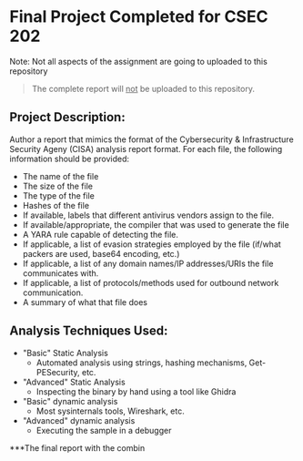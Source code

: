 # Final Project Completed for CSEC 202

Note: Not all aspects of the assignment are going to uploaded to this repository
> The complete report will <ins>not</ins> be uploaded to this repository. 

## Project Description:
Author a report that mimics the format of the Cybersecurity & Infrastructure Security Ageny (CISA) analysis report format. 
For each file, the following information should be provided: 
  - The name of the file
  - The size of the file
  - The type of the file
  - Hashes of the file
  - If available, labels that different antivirus vendors assign to the file.
  - If available/appropriate, the compiler that was used to generate the file
  - A YARA rule capable of detecting the file.
  - If applicable, a list of evasion strategies employed by the file (if/what packers are used, base64 encoding, etc.)
  - If applicable, a list of any domain names/IP addresses/URIs the file communicates with. 
  - If applicable, a list of protocols/methods used for outbound network communication.
  - A summary of what that file does


## Analysis Techniques Used:
  - "Basic" Static Analysis
    - Automated analysis using strings, hashing mechanisms, Get-PESecurity, etc.
  - "Advanced" Static Analysis
    - Inspecting the binary by hand using a tool like Ghidra
  - "Basic" dynamic analysis
    - Most sysinternals tools, Wireshark, etc.
  - "Advanced" dynamic analysis
    - Executing the sample in a debugger
   
***The final report with the combin
